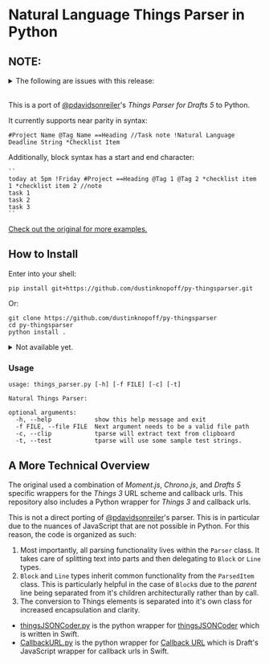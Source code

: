 # Natural Language Things Parser in Python

## NOTE:

<details>
<summary>
	The following are issues with this release:
</summary>

1. Cannot recognize `Wednesday at 6` as PM or AM but returns 6 as this the day of the output.

~~2. Block sublines are overriden by the last element.~~

3. The JSON package is not accepted by *Things 3* as valid.

### Plan:

- [ ] fix issues
- [ ] make an Automator Service for applying to a file
- [ ] make an Automator Application for dragging files on to to run.
</details>
<br />

This is a port of [@pdavidsonreiler](https://github.com/pdavisonreiber/Public-Drafts-Scripts/tree/master/Things%20Parser)'s *Things Parser for Drafts 5* to Python.

It currently supports near parity in syntax:

```
#Project Name @Tag Name ==Heading //Task note !Natural Language Deadline String *Checklist Item
```

Additionally, block syntax has a start and end character:

```
``
today at 5pm !Friday #Project ==Heading @Tag 1 @Tag 2 *checklist item 1 *checklist item 2 //note
task 1
task 2
task 3
``

```

[Check out the original for more examples.](https://github.com/pdavisonreiber/Public-Drafts-Scripts/tree/master/Things%20Parser)

## How to Install

Enter into your shell:

```
pip install git+https://github.com/dustinknopoff/py-thingsparser.git
```

Or:

```
git clone https://github.com/dustinknopoff/py-thingsparser
cd py-thingsparser
python install .
```

<details>
<summary>  Not available yet.</summary>
	<h3>For iOS</h3>

1. Make sure you have [Pythonista](https://itunes.apple.com/us/app/pythonista-3/id1085978097?ls=1&mt=8).
2. Install [StaSH](https://github.com/ywangd/stash).

```
import requests as r; exec(r.get('http://bit.ly/get-stash').text)
```

3. Run `launch_stach.py`.
4.  Enter the following into the StaSH console:

```
wget https://github.com/dustinknopoff/py-thingsparser/releases/download/v0.1-beta-2/tparse-0.2.tar.gz
```

5. Enter the following:

```
tar -xzf tparse-0.1.tar.gz
```

6. Go to `things_parser.py`. 
7. Add at the top of the file `import appex`. 
8. Change line 55 to `string = appex.get_text()`.

<br />
<strong>For use as a share sheet extension</strong>

Go to Settings>Share Extension Shortcuts>`+`>find and click `things_parser.py`> add `-f` as arguments> customize title and icon details> tap Done.
</details>

### Usage

```
usage: things_parser.py [-h] [-f FILE] [-c] [-t]

Natural Things Parser:

optional arguments:
  -h, --help            show this help message and exit
  -f FILE, --file FILE  Next argument needs to be a valid file path
  -c, --clip            tparse will extract text from clipboard
  -t, --test            tparse will use some sample test strings.

```

## A More Technical Overview

The original used a combination of *Moment.js*, *Chrono.js*, and *Drafts 5* specific wrappers for the *Things 3* URL scheme and callback urls. This repository also includes a Python wrapper for *Things 3* and callback urls.

This is not a direct porting of [@pdavidsonreiler](https://polymaths.blog/2018/04/things-parser-two-point-o-for-drafts-5)'s parser. This is in particular due to the nuances of JavaScript that are not possible in Python. For this reason, the code is organized as such:

1. Most importantly, all parsing functionality lives within the `Parser` class. It takes care of splitting text into parts and then delegating to `Block` or `Line` types. 
2. `Block` and `Line` types inherit common functionality from the `ParsedItem` class. This is particularly helpful in the case of `Block`s due to the *parent* line being separated from it's children architecturally rather than by call.
3. The conversion to Things elements is separated into it's own class for increased encapsulation and clarity.

- [thingsJSONCoder.py](things_parser/thingsJSONCoder.py) is the python wrapper for [thingsJSONCoder](https://github.com/culturedcode/ThingsJSONCoder) which is written in Swift.
- [CallbackURL.py](things_parser/CallbackURL.py) is the python wrapper for [Callback URL](https://github.com/agiletortoise/drafts-documentation/wiki/CallbackURL) which is Draft's JavaScript wrapper for callback urls in Swift.
